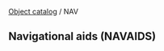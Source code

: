 [Object catalog](https://github.com/tlarsen7572/us_airspace_data#object-catalog) / NAV

## Navigational aids (NAVAIDS)


